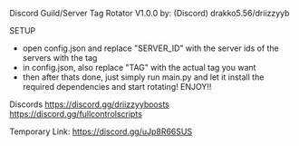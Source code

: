 Discord Guild/Server Tag Rotator V1.0.0
by: (Discord) drakko5.56/driizzyyb

SETUP
- open config.json and replace "SERVER_ID" with the server ids of the servers with the tag
- in config.json, also replace "TAG" with the actual tag you want
- then after thats done, just simply run main.py and let it install the required dependencies and start rotating!
ENJOY!!

Discords
https://discord.gg/driizzyyboosts
https://discord.gg/fullcontrolscripts

Temporary Link: https://discord.gg/uJp8R66SUS
